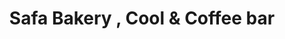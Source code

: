 ---
title: "Safa Bakery , Cool & Coffee bar"
url: /kuttippala/safa-bakery-cool-and-coffee-bar/
shop: bakery
---